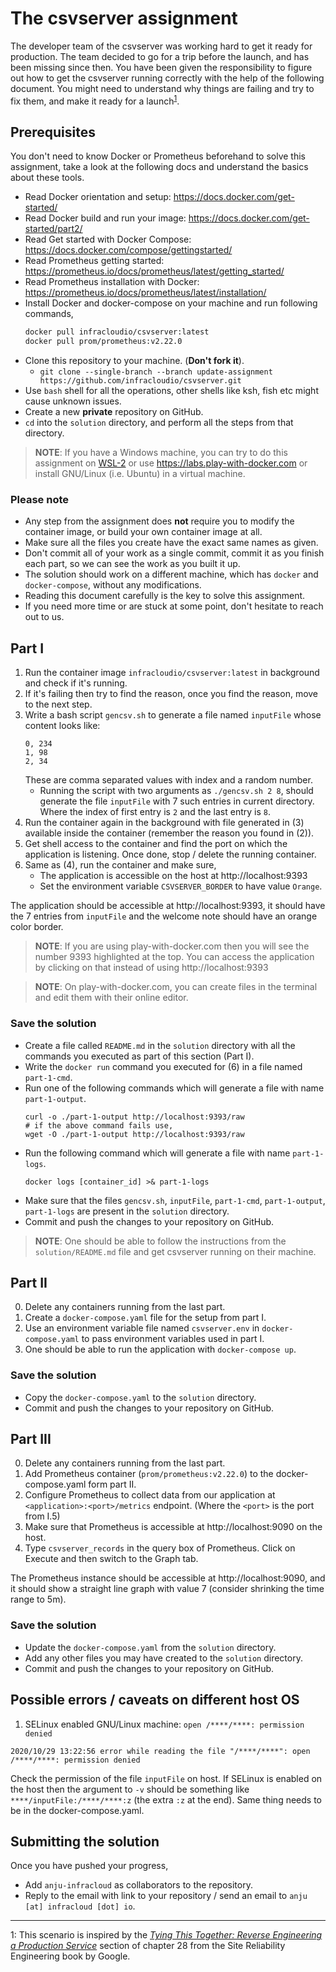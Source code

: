 # The csvserver assignment

The developer team of the csvserver was working hard to get it ready for production. The team decided to go for a trip before the launch, and has been missing since then. You have been given the responsibility to figure out how to get the csvserver running correctly with the help of the following document. You might need to understand why things are failing and try to fix them, and make it ready for a launch<sup>[1](#user-content-ftn1)</sup>.

## Prerequisites
You don't need to know Docker or Prometheus beforehand to solve this assignment, take a look at the following docs and understand the basics about these tools.
  - Read Docker orientation and setup: https://docs.docker.com/get-started/
  - Read Docker build and run your image: https://docs.docker.com/get-started/part2/
  - Read Get started with Docker Compose: https://docs.docker.com/compose/gettingstarted/
  - Read Prometheus getting started: https://prometheus.io/docs/prometheus/latest/getting_started/
  - Read Prometheus installation with Docker: https://prometheus.io/docs/prometheus/latest/installation/
  - Install Docker and docker-compose on your machine and run following commands,
    ```sh
    docker pull infracloudio/csvserver:latest
    docker pull prom/prometheus:v2.22.0
    ```
  - Clone this repository to your machine. (**Don't fork it**).
    - `git clone --single-branch --branch update-assignment https://github.com/infracloudio/csvserver.git`
  - Use `bash` shell for all the operations, other shells like ksh, fish etc might cause unknown issues.
  - Create a new **private** repository on GitHub.
  - `cd` into the `solution` directory, and perform all the steps from that directory.

> **NOTE**: If you have a Windows machine, you can try to do this assignment on [WSL-2](https://docs.docker.com/docker-for-windows/wsl/) or use https://labs.play-with-docker.com or install GNU/Linux (i.e. Ubuntu) in a virtual machine.

### Please note
  - Any step from the assignment does **not** require you to modify the container image, or build your own container image at all.
  - Make sure all the files you create have the exact same names as given.
  - Don't commit all of your work as a single commit, commit it as you finish each part, so we can see the work as you built it up.
  - The solution should work on a different machine, which has `docker` and `docker-compose`, without any modifications.
  - Reading this document carefully is the key to solve this assignment.
  - If you need more time or are stuck at some point, don't hesitate to reach out to us.

## Part I
  1. Run the container image `infracloudio/csvserver:latest` in background and check if it's running.
  2. If it's failing then try to find the reason, once you find the reason, move to the next step.
  3. Write a bash script `gencsv.sh` to generate a file named `inputFile` whose content looks like:
     ```csv
     0, 234
     1, 98
     2, 34
     ```
     These are comma separated values with index and a random number.
     - Running the script with two arguments as `./gencsv.sh 2 8`, should generate the file `inputFile` with 7 such entries in current directory. Where the index of first entry is `2` and the last entry is `8`.
  4. Run the container again in the background with file generated in (3) available inside the container (remember the reason you found in (2)).
  5. Get shell access to the container and find the port on which the application is listening. Once done, stop / delete the running container.
  6. Same as (4), run the container and make sure,
     - The application is accessible on the host at http://localhost:9393
     - Set the environment variable `CSVSERVER_BORDER` to have value `Orange`.

The application should be accessible at http://localhost:9393, it should have the 7 entries from `inputFile` and the welcome note should have an orange color border.

> **NOTE**: If you are using play-with-docker.com then you will see the number 9393 highlighted at the top. You can access the application by clicking on that instead of using http://localhost:9393

> **NOTE**: On play-with-docker.com, you can create files in the terminal and edit them with their online editor.

### Save the solution
  - Create a file called `README.md` in the `solution` directory with all the commands you executed as part of this section (Part I).
  - Write the `docker run` command you executed for (6) in a file named `part-1-cmd`.
  - Run one of the following commands which will generate a file with name `part-1-output`.
	```console
	curl -o ./part-1-output http://localhost:9393/raw
	# if the above command fails use,
	wget -O ./part-1-output http://localhost:9393/raw
	```
  - Run the following command which will generate a file with name `part-1-logs`.
	```console
	docker logs [container_id] >& part-1-logs
	```
  - Make sure that the files `gencsv.sh`, `inputFile`, `part-1-cmd`, `part-1-output`, `part-1-logs` are present in the `solution` directory.
  - Commit and push the changes to your repository on GitHub.

> **NOTE**: One should be able to follow the instructions from the `solution/README.md` file and get csvserver running on their machine.

## Part II
  0. Delete any containers running from the last part.
  1. Create a `docker-compose.yaml` file for the setup from part I.
  2. Use an environment variable file named `csvserver.env` in `docker-compose.yaml` to pass environment variables used in part I.
  3. One should be able to run the application with `docker-compose up`.

### Save the solution
  - Copy the `docker-compose.yaml` to the `solution` directory.
  - Commit and push the changes to your repository on GitHub.

## Part III
  0. Delete any containers running from the last part.
  1. Add Prometheus container (`prom/prometheus:v2.22.0`) to the docker-compose.yaml form part II.
  2. Configure Prometheus to collect data from our application at `<application>:<port>/metrics` endpoint. (Where the `<port>` is the port from I.5)
  3. Make sure that Prometheus is accessible at http://localhost:9090 on the host.
  4. Type `csvserver_records` in the query box of Prometheus. Click on Execute and then switch to the Graph tab.

The Prometheus instance should be accessible at http://localhost:9090, and it should show a straight line graph with value 7 (consider shrinking the time range to 5m).

### Save the solution
  - Update the `docker-compose.yaml` from the `solution` directory.
  - Add any other files you may have created to the `solution` directory.
  - Commit and push the changes to your repository on GitHub.

## Possible errors / caveats on different host OS
  1. SELinux enabled GNU/Linux machine: `open /****/****: permission denied`
  ```
  2020/10/29 13:22:56 error while reading the file "/****/****": open /****/****: permission denied
  ```
  Check the permission of the file `inputFile` on host. If SELinux is enabled on the host then the argument to `-v` should be something like `****/inputFile:/****/****:z` (the extra `:z` at the end). Same thing needs to be in the docker-compose.yaml.

## Submitting the solution
Once you have pushed your progress,

- Add `anju-infracloud` as collaborators to the repository.
- Reply to the email with link to your repository / send an email to `anju [at] infracloud [dot] io`.

---

<a name="ftn1">1</a>: This scenario is inspired by the *[Tying This Together: Reverse Engineering a Production Service](https://sre.google/sre-book/accelerating-sre-on-call/#tying-this-together-reverse-engineering-a-production-service-ZKsDiLce)* section of chapter 28 from the Site Reliability Engineering book by Google.
